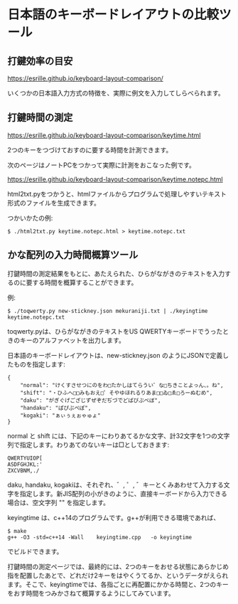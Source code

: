 # 日本語のキーボードレイアウトの比較ツール

## 打鍵効率の目安

https://esrille.github.io/keyboard-layout-comparison/

いくつかの日本語入力方式の特徴を、実際に例文を入力してしらべられます。

## 打鍵時間の測定

 https://esrille.github.io/keyboard-layout-comparison/keytime.html

2つのキーをつづけておすのに要する時間を計測できます。

次のページはノートPCをつかって実際に計測をおこなった例です。

https://esrille.github.io/keyboard-layout-comparison/keytime.notepc.html

html2txt.pyをつかうと、htmlファイルからプログラムで処理しやすいテキスト形式のファイルを生成できます。

つかいかたの例:
```
$ ./html2txt.py keytime.notepc.html > keytime.notepc.txt
```

## かな配列の入力時間概算ツール

打鍵時間の測定結果をもとに、あたえられた、ひらがながきのテキストを入力するのに要する時間を概算することができます。

例:

```
$ ./toqwerty.py new-stickney.json mekuraniji.txt | ./keyingtime keytime.notepc.txt
```

toqwerty.pyは、ひらがながきのテキストをUS QWERTYキーボードでうったときのキーのアルファベットを出力します。

日本語のキーボードレイアウトは、new-stickney.json のようにJSONで定義したものを指定します:

```
{
    "normal": "けくすさせつにのをわ□たかしはてらうい゛な□ちきことよっん、。ね",
    "shift": "・ひふへ□□みもおえ□゜そやゆほれるりあま□□ゐ□ゑ□ろーぬむめ",
    "daku": "がぎぐげござじずぜぞだぢづでどばびぶべぼ",
    "handaku": "ぱぴぷぺぽ",
    "kogaki": "ぁぃぅぇぉゃゅょ"
}
```

normal と shift には、下記のキーにわりあてるかな文字、計32文字を1つの文字列で指定します。わりあてのないキーは□としておきます:
```
QWERTYUIOP[
ASDFGHJKL:'
ZXCVBNM,./
```

daku, handaku, kogakiは、それぞれ、゛, ゜, ゛キーとくみあわせて入力する文字を指定します。新JIS配列の小がきのように、直接キーボードから入力できる場合は、空文字列 "" を指定します。


keyingtime は、c++14のプログラムです。g++が利用できる環境であれば、

```
$ make
g++ -O3 -std=c++14 -Wall    keyingtime.cpp   -o keyingtime
```

でビルドできます。

打鍵時間の測定ページでは、最終的には、2つのキーをおせる状態にあらかじめ指を配置したあとで、どれだけ2キーをはやくうてるか、というデータがえられます。そこで、keyingtimeでは、各指ごとに再配置にかかる時間と、2つのキーをおす時間をつみかさねて概算するようにしてみています。
